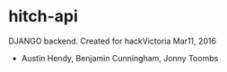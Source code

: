 # hitch-api
DJANGO backend. Created for hackVictoria Mar11, 2016

- Austin Hendy, Benjamin Cunningham, Jonny Toombs
